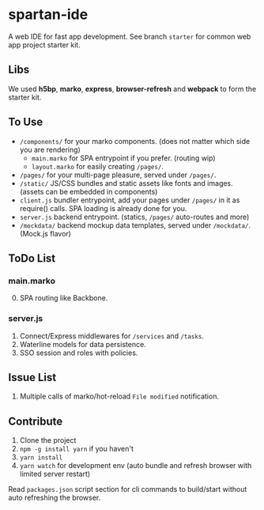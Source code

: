 # spartan-ide

A web IDE for fast app development. See branch `starter` for common web app project starter kit.

## Libs

We used **h5bp**, **marko**, **express**, **browser-refresh** and **webpack** to form the starter kit.

## To Use

- `/components/` for your marko components. (does not matter which side you are rendering)
    - `main.marko` for SPA entrypoint if you prefer. (routing wip)
    - `layout.marko` for easily creating `/pages/`.
- `/pages/` for your multi-page pleasure, served under `/pages/`.
- `/static/` JS/CSS bundles and static assets like fonts and images. (assets can be embedded in components)
- `client.js` bundler entrypoint, add your pages under `/pages/` in it as require() calls. SPA loading is already done for you.
- `server.js` backend entrypoint. (statics, `/pages/` auto-routes and more)
- `/mockdata/` backend mockup data templates, served under `/mockdata/`. (Mock.js flavor) 

## ToDo List

### main.marko
0. SPA routing like Backbone.

### server.js
1. Connect/Express middlewares for `/services` and `/tasks`.
2. Waterline models for data persistence.
3. SSO session and roles with policies.

## Issue List

1. Multiple calls of marko/hot-reload `File modified` notification.

## Contribute

1. Clone the project
2. `npm -g install yarn` if you haven't
3. `yarn install`
4. `yarn watch` for development env (auto bundle and refresh browser with limited server restart)

Read `packages.json` script section for cli commands to build/start without auto refreshing the browser.

